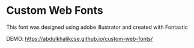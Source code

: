 # Custom Web Fonts

This font was designed using adobe illustrator and created with Fontastic

DEMO: https://abdulkhalikcse.github.io/custom-web-fonts/
